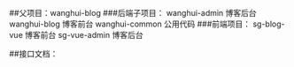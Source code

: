 ##父项目：wanghui-blog
###后端子项目：
    wanghui-admin 博客后台 
    wanghui-blog 博客前台 
    wanghui-common 公用代码
###前端项目：
    sg-blog-vue 博客前台
    sg-vue-admin 博客后台

##接口文档：
    
